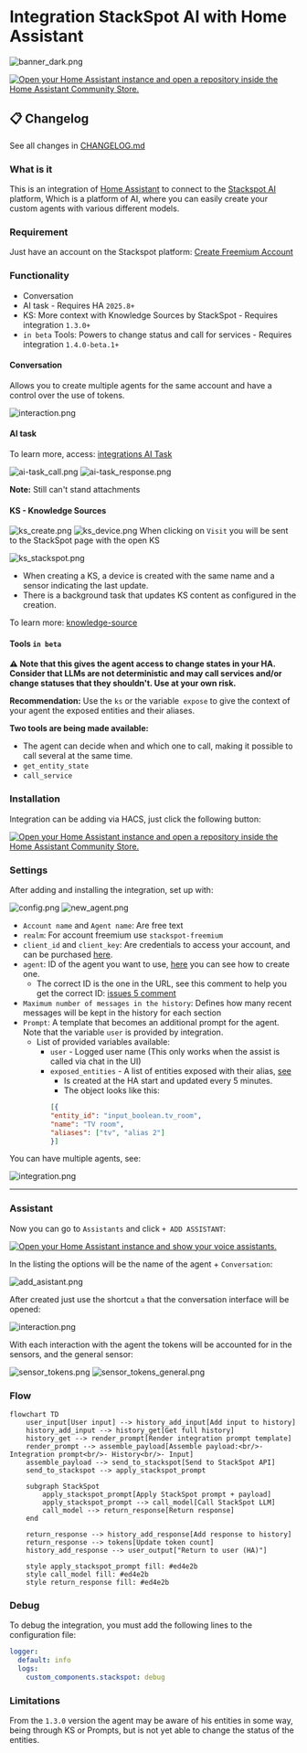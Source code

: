 # Integration StackSpot AI with Home Assistant

![banner_dark.png](.docs/stackspot_ha_banner_dark.png)


[![Open your Home Assistant instance and open a repository inside the Home Assistant Community Store.](https://my.home-assistant.io/badges/hacs_repository.svg)](https://my.home-assistant.io/redirect/hacs_repository/?owner=alves-dev&repository=stackspot-homeassistant&category=integration)

## 📋 Changelog

See all changes in [CHANGELOG.md](./CHANGELOG.md)

### What is it
This is an integration of [Home Assistant](https://www.home-assistant.io) to connect to the [Stackspot AI](https://stackspot.com/en) platform, 
Which is a platform of AI, where you can easily create your custom agents with various different models.

### Requirement
Just have an account on the Stackspot platform: [Create Freemium Account](https://ai.stackspot.com)

### Functionality

- Conversation
- AI task - Requires HA `2025.8+`
- KS: More context with Knowledge Sources by StackSpot - Requires integration `1.3.0+`
- `in beta` Tools: Powers to change status and call for services - Requires integration `1.4.0-beta.1+`

#### Conversation
Allows you to create multiple agents for the same account and have a control over the use of tokens.

![interaction.png](.docs/interaction.png)

#### AI task
To learn more, access: [integrations AI Task](https://www.home-assistant.io/integrations/ai_task)

![ai-task_call.png](.docs/ai-task_call.png)
![ai-task_response.png](.docs/ai-task_response.png)

**Note:** Still can't stand attachments

#### KS - Knowledge Sources

![ks_create.png](.docs/ks_create.png)
![ks_device.png](.docs/ks_device.png)
When clicking on `Visit` you will be sent to the StackSpot page with the open KS

![ks_stackspot.png](.docs/ks_stackspot.png)

- When creating a KS, a device is created with the same name and a sensor indicating the last update.
- There is a background task that updates KS content as configured in the creation.

To learn more: [knowledge-source](https://ai.stackspot.com/docs/knowledge-source/ks)

#### Tools `in beta`

**⚠️ Note that this gives the agent access to change states in your HA. 
Consider that LLMs are not deterministic and may call services and/or change statuses that they shouldn't. 
Use at your own risk.**

**Recommendation:** Use the `ks` or the variable` expose` to give the context of your agent the exposed entities and their aliases.

**Two tools are being made available:** 
- The agent can decide when and which one to call, making it possible to call several at the same time.
 - `get_entity_state`
 - `call_service`


### Installation
Integration can be adding via HACS, just click the following button:

[![Open your Home Assistant instance and open a repository inside the Home Assistant Community Store.](https://my.home-assistant.io/badges/hacs_repository.svg)](https://my.home-assistant.io/redirect/hacs_repository/?owner=alves-dev&repository=stackspot-homeassistant&category=integration)


### Settings
After adding and installing the integration, set up with:

![config.png](.docs/new_entry.png)
![new_agent.png](.docs/new_agent.png)

- `Account name` and `Agent name`: Are free text
- `realm`: For account freemium use `stackspot-freemium`
- `client_id` and `client_key`: Are credentials to access your account, and can be purchased [here](https://myaccount.stackspot.com/profile/access-token).
- `agent`: ID of the agent you want to use, [here](https://www.linkedin.com/pulse/seu-agente-de-ia-do-jeito-igor-moreira-nhu6f/) you can see how to create one.
  - The correct ID is the one in the URL, see this comment to help you get the correct ID: [issues 5 comment](https://github.com/alves-dev/stackspot-homeassistant/issues/5#issuecomment-3219962172)
- `Maximum number of messages in the history`: Defines how many recent messages will be kept in the history for each section
- `Prompt`: A template that becomes an additional prompt for the agent. Note that the variable `user` is provided by integration.
  - List of provided variables available:
    - `user` - Logged user name (This only works when the assist is called via chat in the UI)
    - `exposed_entities` - A list of entities exposed with their alias, [see](https://www.home-assistant.io/voice_control/voice_remote_expose_devices/)
      - Is created at the HA start and updated every 5 minutes.
      - The object looks like this:
      ```json
      [{
      "entity_id": "input_boolean.tv_room", 
      "name": "TV room", 
      "aliases": ["tv", "alias 2"]
      }]
      ```

You can have multiple agents, see:

![integration.png](.docs/integration.png)

---
### Assistant

Now you can go to `Assistants` and click `+ ADD ASSISTANT`:

[![Open your Home Assistant instance and show your voice assistants.](https://my.home-assistant.io/badges/voice_assistants.svg)](https://my.home-assistant.io/redirect/voice_assistants/)

In the listing the options will be the name of the agent + `Conversation`:

![add_asistant.png](.docs/add_asistant.png)

After created just use the shortcut `a` that the conversation interface will be opened:

![interaction.png](.docs/interaction.png)

With each interaction with the agent the tokens will be accounted for in the sensors,
and the general sensor:

![sensor_tokens.png](.docs/sensor_tokens.png)
![sensor_tokens_general.png](.docs/sensor_tokens_general.png)

### Flow

```mermaid
flowchart TD
    user_input[User input] --> history_add_input[Add input to history]
    history_add_input --> history_get[Get full history]
    history_get --> render_prompt[Render integration prompt template]
    render_prompt --> assemble_payload[Assemble payload:<br/>- Integration prompt<br/>- History<br/>- Input]
    assemble_payload --> send_to_stackspot[Send to StackSpot API]
    send_to_stackspot --> apply_stackspot_prompt

    subgraph StackSpot
        apply_stackspot_prompt[Apply StackSpot prompt + payload]
        apply_stackspot_prompt --> call_model[Call StackSpot LLM]
        call_model --> return_response[Return response]
    end

    return_response --> history_add_response[Add response to history]
    return_response --> tokens[Update token count]
    history_add_response --> user_output["Return to user (HA)"]

    style apply_stackspot_prompt fill: #ed4e2b
    style call_model fill: #ed4e2b
    style return_response fill: #ed4e2b
```

### Debug

To debug the integration, you must add the following lines to the configuration file:

```yaml
logger:
  default: info
  logs:
    custom_components.stackspot: debug
```

### Limitations

From the `1.3.0` version the agent may be aware of his entities in some way, being through KS or Prompts, but is not yet able to change the status of the entities.